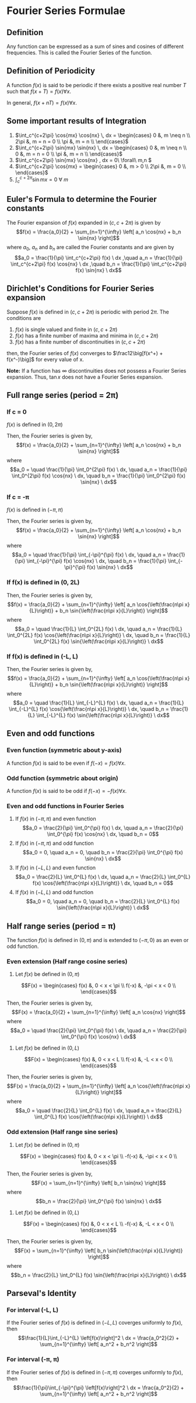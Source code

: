 # Fourier Series Formulae

## Definition
Any function can be expressed as a sum of sines and cosines of different frequencies. This is called the Fourier Series of the function.

## Definition of Periodicity
A function $f(x)$ is said to be periodic if there exists a positive real number $T$ such that $f(x+T) = f(x) \forall x$.

In general, $f(x+nT) = f(x) \forall x$.

## Some important results of Integration
1. $`\int_c^{c+2\pi} \cos{mx} \cos{nx} \, dx =
	\begin{cases}
	0 &, m \neq n \\
	2\pi &, m = n = 0 \\
	\pi &, m = n \\
	\end{cases}`$
1. $`\int_c^{c+2\pi} \sin{mx} \sin{nx} \, dx =
	\begin{cases}
	0 &, m \neq n \\
	0 &, m = n = 0 \\
	\pi &, m = n \\
	\end{cases}`$
1. $\int_c^{c+2\pi} \sin{mx} \cos{nx} \, dx = 0\ \forall\ m,n $
1. $`\int_c^{c+2\pi} \cos{mx} = 
	\begin{cases}
	0 &, m > 0 \\
	2\pi &, m = 0 \\
	\end{cases}`$
1. $`\int_c^{c+2\pi} \sin{mx} = 0\ \forall\ m`$

## Euler's Formula to determine the Fourier constants
The Fourier expansion of $f(x)$ expanded in $(c, c + 2\pi)$ is given by
$$f(x) = \frac{a_0}{2} + \sum_{n=1}^{\infty} \left[ a_n \cos{nx} + b_n \sin{nx} \right]$$
where $a_0$, $a_n$ and $b_n$ are called the Fourier constants and are given by
$$a_0 = \frac{1}{\pi} \int_c^{c+2\pi} f(x) \ dx ,\quad a_n = \frac{1}{\pi} \int_c^{c+2\pi} f(x) \cos{nx} \ dx ,\quad b_n = \frac{1}{\pi} \int_c^{c+2\pi} f(x) \sin{nx} \ dx$$

## Dirichlet's Conditions for Fourier Series expansion
Suppose $f(x)$ is defined in $(c, c + 2\pi)$ is periodic with period $2\pi$. The conditions are
1. $f(x)$ is single valued and finite in $(c, c + 2\pi)$
1. $f(x)$ has a finite number of maxima and minima in $(c, c + 2\pi)$
1. $f(x)$ has a finite number of discontinuities in $(c, c + 2\pi)$

then, the Fourier series of $f(x)$ converges to $\frac12\big[f(x^+) + f(x^-)\big]$ for every value of x.

**Note:** If a function has $\infty$ discontinuities does not possess a Fourier Series expansion. Thus, $\tan{x}$ does not have a Fourier Series expansion.

## Full range series (period = 2&pi;)
### If c = 0
$f(x)$ is defined in $(0, 2\pi)$

Then, the Fourier series is given by,
$$f(x) = \frac{a_0}{2} + \sum_{n=1}^{\infty} \left[ a_n \cos{nx} + b_n \sin{nx} \right]$$
where
$$a_0 = \quad \frac{1}{\pi} \int_0^{2\pi} f(x) \ dx, \quad a_n = \frac{1}{\pi} \int_0^{2\pi} f(x) \cos{nx} \ dx, \quad b_n = \frac{1}{\pi} \int_0^{2\pi} f(x) \sin{nx} \ dx$$

### If c = -&pi;
$f(x)$ is defined in $(-\pi, \pi)$

Then, the Fourier series is given by,
$$f(x) = \frac{a_0}{2} + \sum_{n=1}^{\infty} \left[ a_n \cos{nx} + b_n \sin{nx} \right]$$
where
$$a_0 = \quad \frac{1}{\pi} \int_{-\pi}^{\pi} f(x) \ dx, \quad a_n = \frac{1}{\pi} \int_{-\pi}^{\pi} f(x) \cos{nx} \ dx, \quad b_n = \frac{1}{\pi} \int_{-\pi}^{\pi} f(x) \sin{nx} \ dx$$

### If f(x) is defined in (0, 2L)
Then, the Fourier series is given by,
$$f(x) = \frac{a_0}{2} + \sum_{n=1}^{\infty} \left[ a_n \cos{\left(\frac{n\pi x}{L}\right)} + b_n \sin{\left(\frac{n\pi x}{L}\right)} \right]$$
where
$$a_0 = \quad \frac{1}{L} \int_0^{2L} f(x) \ dx, \quad a_n = \frac{1}{L} \int_0^{2L} f(x) \cos{\left(\frac{n\pi x}{L}\right)} \ dx, \quad b_n = \frac{1}{L} \int_0^{2L} f(x) \sin{\left(\frac{n\pi x}{L}\right)} \ dx$$

### If f(x) is defined in (-L, L)
Then, the Fourier series is given by,
$$f(x) = \frac{a_0}{2} + \sum_{n=1}^{\infty} \left[ a_n \cos{\left(\frac{n\pi x}{L}\right)} + b_n \sin{\left(\frac{n\pi x}{L}\right)} \right]$$
where
$$a_0 = \quad \frac{1}{L} \int_{-L}^{L} f(x) \ dx, \quad a_n = \frac{1}{L} \int_{-L}^{L} f(x) \cos{\left(\frac{n\pi x}{L}\right)} \ dx, \quad b_n = \frac{1}{L} \int_{-L}^{L} f(x) \sin{\left(\frac{n\pi x}{L}\right)} \ dx$$

## Even and odd functions
### Even function (symmetric about y-axis)
A function $f(x)$ is said to be even if $f(-x) = f(x) \forall x$.

### Odd function (symmetric about origin)
A function $f(x)$ is said to be odd if $f(-x) = -f(x) \forall x$.

### Even and odd functions in Fourier Series
1. If $f(x)$ in $(-\pi, \pi)$ and even function
	$$a_0 = \frac{2}{\pi} \int_0^{\pi} f(x) \ dx, \quad a_n = \frac{2}{\pi} \int_0^{\pi} f(x) \cos{nx} \ dx, \quad b_n = 0$$
1. If $f(x)$ in $(-\pi, \pi)$ and odd function
	$$a_0 = 0, \quad a_n = 0, \quad b_n = \frac{2}{\pi} \int_0^{\pi} f(x) \sin{nx} \ dx$$
1. If $f(x)$ in $(-L, L)$ and even function
	$$a_0 = \frac{2}{L} \int_0^{L} f(x) \ dx, \quad a_n = \frac{2}{L} \int_0^{L} f(x) \cos{\left(\frac{n\pi x}{L}\right)} \ dx, \quad b_n = 0$$
1. If $f(x)$ in $(-L, L)$ and odd function
	$$a_0 = 0, \quad a_n = 0, \quad b_n = \frac{2}{L} \int_0^{L} f(x) \sin{\left(\frac{n\pi x}{L}\right)} \ dx$$

## Half range series (period = &pi;)
The function $f(x)$ is defined in $(0, \pi)$ and is extended to $(-\pi, 0)$ as an even or odd function.

### Even extension (Half range cosine series)
1. Let $f(x)$ be defined in $(0, \pi)$

$$F(x) = 
	\begin{cases}
	f(x) &, 0 < x < \pi \\
	f(-x) &, -\pi < x < 0 \\
	\end{cases}$$

Then, the Fourier series is given by,
$$F(x) = \frac{a_0}{2} + \sum_{n=1}^{\infty} \left[ a_n \cos{nx} \right]$$
where
$$a_0 = \quad \frac{2}{\pi} \int_0^{\pi} f(x) \ dx, \quad a_n = \frac{2}{\pi} \int_0^{\pi} f(x) \cos{nx} \ dx$$

1. Let $f(x)$ be defined in $(0, L)$

$$F(x) = 
	\begin{cases}
	f(x) &, 0 < x < L \\
	f(-x) &, -L < x < 0 \\
	\end{cases}$$

Then, the Fourier series is given by,
$$F(x) = \frac{a_0}{2} + \sum_{n=1}^{\infty} \left[ a_n \cos{\left(\frac{n\pi x}{L}\right)} \right]$$
where
$$a_0 = \quad \frac{2}{L} \int_0^{L} f(x) \ dx, \quad a_n = \frac{2}{L} \int_0^{L} f(x) \cos{\left(\frac{n\pi x}{L}\right)} \ dx$$

### Odd extension (Half range sine series)
1. Let $f(x)$ be defined in $(0, \pi)$

$$F(x) = 
	\begin{cases}
	f(x) &, 0 < x < \pi \\
	-f(-x) &, -\pi < x < 0 \\
	\end{cases}$$

Then, the Fourier series is given by,
$$F(x) = \sum_{n=1}^{\infty} \left[ b_n \sin{nx} \right]$$
where
$$b_n = \frac{2}{\pi} \int_0^{\pi} f(x) \sin{nx} \ dx$$

1. Let $f(x)$ be defined in $(0, L)$

$$F(x) = 
	\begin{cases}
	f(x) &, 0 < x < L \\
	-f(-x) &, -L < x < 0 \\
	\end{cases}$$

Then, the Fourier series is given by,
$$F(x) = \sum_{n=1}^{\infty} \left[ b_n \sin{\left(\frac{n\pi x}{L}\right)} \right]$$
where
$$b_n = \frac{2}{L} \int_0^{L} f(x) \sin{\left(\frac{n\pi x}{L}\right)} \ dx$$

## Parseval's Identity
### For interval (-L, L)
If the Fourier series of $f(x)$ is defined in $(-L, L)$ coverges uniformly to $f(x)$, then
$$\frac{1}{L}\int_{-L}^{L} \left[f(x)\right]^2 \ dx = \frac{a_0^2}{2} + \sum_{n=1}^{\infty} \left[ a_n^2 + b_n^2 \right]$$

### For interval (-&pi;, &pi;)
If the Fourier series of $f(x)$ is defined in $(-\pi, \pi)$ coverges uniformly to $f(x)$, then
$$\frac{1}{\pi}\int_{-\pi}^{\pi} \left[f(x)\right]^2 \ dx = \frac{a_0^2}{2} + \sum_{n=1}^{\infty} \left[ a_n^2 + b_n^2 \right]$$